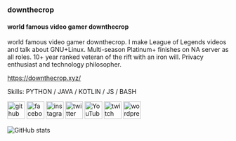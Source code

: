 ### downthecrop
#### world famous video gamer downthecrop
world famous video gamer downthecrop. I make League of Legends videos and talk about GNU+Linux. Multi-season Platinum+ finishes on NA server as all roles. 10+ year ranked veteran of the rift with an iron will. Privacy enthusiast and technology philosopher.

https://downthecrop.xyz/

Skills: PYTHON / JAVA / KOTLIN / JS / BASH



[<img src='https://cdn.jsdelivr.net/npm/simple-icons@3.0.1/icons/github.svg' alt='github' height='40'>](https://github.com/downthecrop)  [<img src='https://cdn.jsdelivr.net/npm/simple-icons@3.0.1/icons/facebook.svg' alt='facebook' height='40'>](https://www.facebook.com/downthecrop)  [<img src='https://cdn.jsdelivr.net/npm/simple-icons@3.0.1/icons/instagram.svg' alt='instagram' height='40'>](https://www.instagram.com/downthecrop/)  [<img src='https://cdn.jsdelivr.net/npm/simple-icons@3.0.1/icons/twitter.svg' alt='twitter' height='40'>](https://twitter.com/downthecrop)  [<img src='https://cdn.jsdelivr.net/npm/simple-icons@3.0.1/icons/youtube.svg' alt='YouTube' height='40'>](https://www.youtube.com/c/downthecrop)  [<img src='https://cdn.jsdelivr.net/npm/simple-icons@3.0.1/icons/twitch.svg' alt='twitch' height='40'>](https://www.twitch.tv/downthecrop)  [<img src='https://cdn.jsdelivr.net/npm/simple-icons@3.0.1/icons/wordpress.svg' alt='wordpress' height='40'>](https://downthecrop.xyz/blog/)  

![GitHub stats](https://github-readme-stats.vercel.app/api?username=downthecrop&show_icons=true)  
